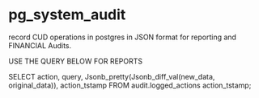 # pg_system_audit
record  CUD operations in postgres in JSON format for reporting and FINANCIAL Audits.


USE THE QUERY BELOW FOR REPORTS


SELECT action,
       query,
       Jsonb_pretty(Jsonb_diff_val(new_data, original_data)),
       action_tstamp
FROM   audit.logged_actions action_tstamp; 
